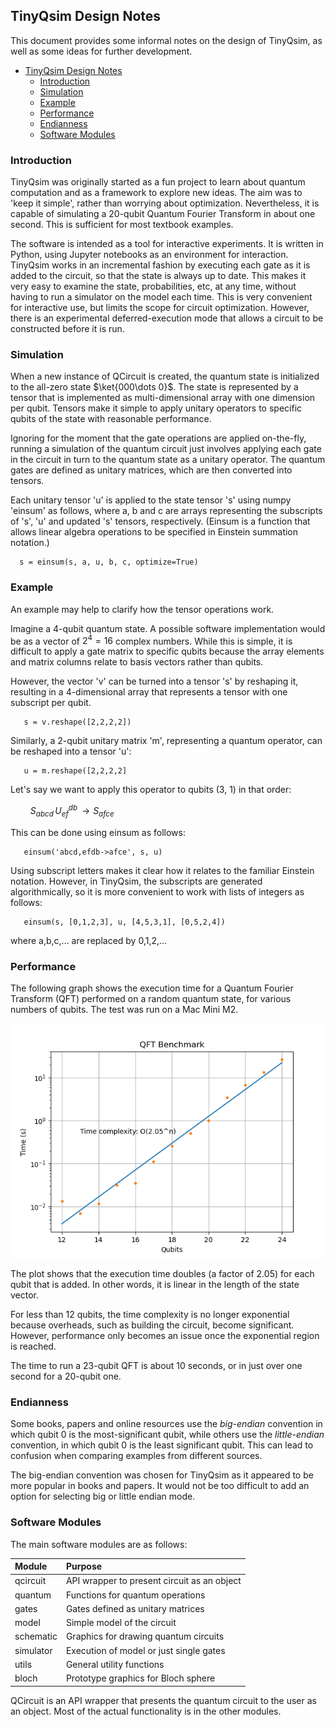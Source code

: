 ## TinyQsim Design Notes

This document provides some informal notes on the design of TinyQsim, as well as some ideas for further development.

<!-- TOC -->

- [TinyQsim Design Notes](#tinyqsim-design-notes)
  - [Introduction](#introduction)
  - [Simulation](#simulation)
  - [Example](#example)
  - [Performance](#performance)
  - [Endianness](#endianness)
  - [Software Modules](#software-modules)


<!-- TOC -->

### Introduction

TinyQsim was originally started as a fun project to learn about quantum computation and as a framework to explore new ideas. The aim was to 'keep it simple', rather than worrying about optimization. Nevertheless, it is capable of simulating a 20-qubit Quantum Fourier Transform in about one second. This is sufficient for most textbook examples.

The software is intended as a tool for interactive experiments. It is written in Python, using Jupyter notebooks as an environment for interaction. TinyQsim works in an incremental fashion by executing each gate as it is added to the circuit, so that the state is always up to date. This makes it very easy to examine the state, probabilities, etc, at any time, without having to run a simulator on the model each time. This is very convenient for interactive use, but limits the scope for circuit optimization. However, there is an experimental deferred-execution mode that allows a circuit to be constructed before it is run.

### Simulation

When a new instance of QCircuit is created, the quantum state is initialized to the all-zero state $\ket{000\dots 0}$. The state is represented by a tensor that is implemented as multi-dimensional array with one dimension per qubit. Tensors make it simple to apply unitary operators to specific qubits of the state with reasonable performance.

Ignoring for the moment that the gate operations are applied on-the-fly, running a simulation of the quantum circuit just involves applying each gate in the circuit in turn to the quantum state as a unitary operator. The quantum gates are defined as unitary matrices, which are then converted into tensors.

Each unitary tensor 'u' is applied to the state tensor 's' using numpy 'einsum' as follows, where a, b and c are arrays representing the subscripts of 's', 'u' and updated 's' tensors, respectively. (Einsum is a function that allows linear algebra operations to be specified in Einstein summation notation.)

```
  s = einsum(s, a, u, b, c, optimize=True)
```

### Example

An example may help to clarify how the tensor operations work.

Imagine a 4-qubit quantum state. A possible software implementation would be as a vector of $2^4=16$ complex numbers. While this is simple, it is difficult to apply a gate matrix to specific qubits because the array elements and matrix columns relate to basis vectors rather than qubits.

However, the vector 'v' can be turned into a tensor 's' by reshaping it, resulting in a 4-dimensional array that represents a tensor with one subscript per qubit.

```
   s = v.reshape([2,2,2,2])
```

Similarly, a 2-qubit unitary matrix 'm', representing a quantum operator, can be reshaped into a tensor 'u':
```
   u = m.reshape([2,2,2,2]
```
Let's say we want to apply this operator to qubits (3, 1) in that order:

$\qquad S_{abcd}\,U_{ef}^{db}\,\rightarrow S_{afce}$

This can be done using einsum as follows:
```
   einsum('abcd,efdb->afce', s, u)
```

Using subscript letters makes it clear how it relates to the familiar Einstein notation. However, in TinyQsim, the subscripts are generated algorithmically, so it is more convenient to work with lists of integers as follows:

```
   einsum(s, [0,1,2,3], u, [4,5,3,1], [0,5,2,4])
```

where a,b,c,... are replaced by 0,1,2,...

### Performance

The following graph shows the execution time for a Quantum Fourier Transform (QFT) performed on a random quantum state, for various numbers of qubits. The test was run on a Mac Mini M2.

<div style="text-align: center;">
<img src="assets/QFT_benchmark.png" alt="QFT_benchmark" width="500"/>
</div>

The plot shows that the execution time doubles (a factor of 2.05) for each qubit that is added. In other words, it is linear in the length of the state vector.

For less than 12 qubits, the time complexity is no longer exponential because overheads, such as building the circuit, become significant. However, performance only becomes an issue once the exponential region is reached.

The time to run a 23-qubit QFT is about 10 seconds, or in just over one second for a 20-qubit one.

### Endianness

Some books, papers and online resources use the *big-endian* convention in which qubit 0 is the most-significant qubit, while others use the *little-endian* convention, in which qubit 0 is the least significant qubit. This can lead to confusion when comparing examples from different sources.

The big-endian convention was chosen for TinyQsim as it appeared to be more popular in books and papers. It would not be too difficult to add an option for selecting big or little endian mode.

### Software Modules

The main software modules are as follows:

| Module    | Purpose                                             | 
|:----------|:----------------------------------------------------|
| qcircuit  | API wrapper to present circuit as an object         |
| quantum   | Functions for quantum operations                    |       
| gates     | Gates defined as unitary matrices                   |
| model     | Simple model of the circuit                         |
| schematic | Graphics for drawing quantum circuits               |
| simulator | Execution of model or just single gates             |
| utils     | General utility functions                           |
| bloch     | Prototype graphics for Bloch sphere                 |

QCircuit is an API wrapper that presents the quantum circuit to the user as an object. Most of the actual functionality is in the other modules.
